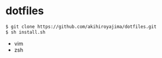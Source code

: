 # dotfiles
```sh
$ git clone https://github.com/akihiroyajima/dotfiles.git
$ sh install.sh
```
- vim
- zsh
